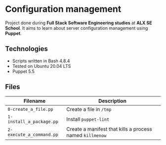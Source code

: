 # Configuration management
Project done during **Full Stack Software Engineering studies** at **ALX SE School**. It aims to learn about server configuration management using **Puppet**.

## Technologies
* Scripts written in Bash 4.8.4
* Tested on Ubuntu 20.04 LTS
* Puppet 5.5

## Files

| Filename | Description |
| -------- | ----------- |
| `0-create_a_file.pp` | Create a file in `/tmp` |
| `1-install_a_package.pp` | Install `puppet-lint` |
| `2-execute_a_command.pp` | Create a manifest that kills a process named `killmenow` |
